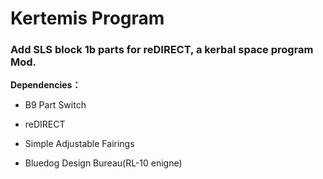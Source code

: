 # Kertemis Program
### Add SLS block 1b parts for reDIRECT, a kerbal space program Mod.

**Dependencies：**

+ B9 Part Switch

+ reDIRECT

+ Simple Adjustable Fairings

+ Bluedog Design Bureau(RL-10 enigne)
